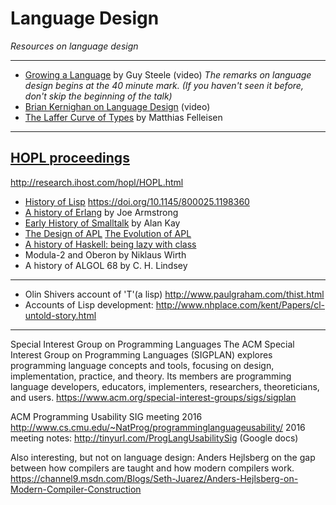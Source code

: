 # Language Design
_Resources on language design_

***

* [Growing a Language](https://www.youtube.com/watch?v=_ahvzDzKdB0) by Guy Steele (video)
_The remarks on language design begins at the 40 minute mark. (If you haven't seen it before, don't skip the beginning of the talk)_
* [Brian Kernighan on Language Design](https://www.youtube.com/watch?v=Sg4U4r_AgJU) (video)
* [The Laffer Curve of Types](https://felleisen.org/matthias/Thoughts/The_Laffer_Curve_of_Types.html) by Matthias Felleisen 

***

## [HOPL proceedings](https://hopl4.sigplan.org/track/hopl-4-papers#History-of-HOPL)
<http://research.ihost.com/hopl/HOPL.html>

* [History of Lisp](http://jmc.stanford.edu/articles/lisp.html) <https://doi.org/10.1145/800025.1198360>
* [A history of Erlang](http://www.cse.chalmers.se/edu/year/2009/course/TDA381_Concurrent_Programming/ARCHIVE/VT2009/general/languages/armstrong-erlang_history.pdf) by Joe Armstrong
* [Early History of Smalltalk](http://worrydream.com/EarlyHistoryOfSmalltalk/) by Alan Kay
* [The Design of APL](https://www.jsoftware.com/papers/APLDesign.htm) [The Evolution of APL
](https://www.jsoftware.com/papers/APLEvol.htm)
* [A history of Haskell: being lazy with class](https://www.microsoft.com/en-us/research/wp-content/uploads/2016/07/history.pdf)
* Modula-2 and Oberon by Niklaus Wirth
* A history of ALGOL 68 by C. H. Lindsey	

***

* Olin Shivers account of 'T'(a lisp) <http://www.paulgraham.com/thist.html>
* Accounts of Lisp development: <http://www.nhplace.com/kent/Papers/cl-untold-story.html>

***

Special Interest Group on Programming Languages
The ACM Special Interest Group on Programming Languages (SIGPLAN) explores programming language concepts and tools, focusing on design, implementation, practice, and theory. Its members are programming language developers, educators, implementers, researchers, theoreticians, and users.
<https://www.acm.org/special-interest-groups/sigs/sigplan>

ACM Programming Usability SIG meeting 2016
<http://www.cs.cmu.edu/~NatProg/programminglanguageusability/>
2016 meeting notes: <http://tinyurl.com/ProgLangUsabilitySig> (Google docs)

Also interesting, but not on language design:
Anders Hejlsberg on the gap between how compilers are taught and how modern compilers work.
<https://channel9.msdn.com/Blogs/Seth-Juarez/Anders-Hejlsberg-on-Modern-Compiler-Construction>
